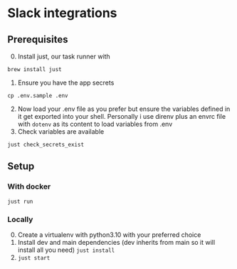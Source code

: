 # Slack integrations

## Prerequisites
0. Install just, our task runner with
```
brew install just
```

1. Ensure you have the app secrets
```
cp .env.sample .env
```
2. Now load your .env file as you prefer but ensure the variables defined in it get exported into your shell. Personally i use direnv plus an envrc file with `dotenv` as its content to load variables from .env
3. Check variables are available
```
just check_secrets_exist
```

## Setup
### With docker
```
just run
```
### Locally
0. Create a virtualenv with python3.10 with your preferred choice
1. Install dev and main dependencies (dev inherits from main so it will install all you need)
`just install`
2. `just start`
